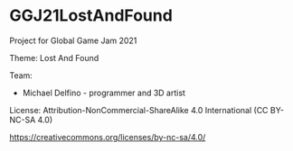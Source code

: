 # GGJ21LostAndFound

Project for Global Game Jam 2021

Theme: Lost And Found

Team:
- Michael Delfino - programmer and 3D artist

License: Attribution-NonCommercial-ShareAlike 4.0 International (CC BY-NC-SA 4.0)

https://creativecommons.org/licenses/by-nc-sa/4.0/
